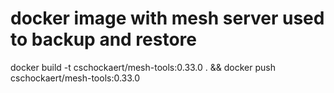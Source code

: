 # docker image with mesh server used to backup and restore

docker build  -t cschockaert/mesh-tools:0.33.0 . && docker push cschockaert/mesh-tools:0.33.0
